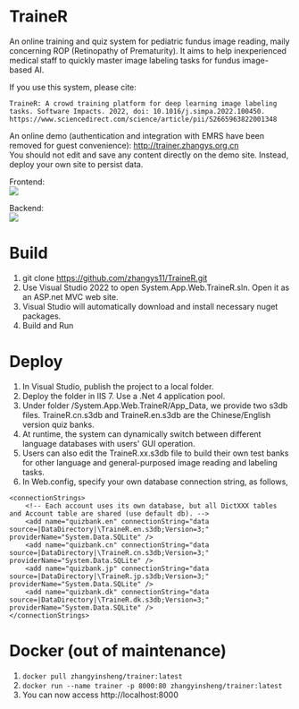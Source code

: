 # TraineR

An online training and quiz system for pediatric fundus image reading, maily concerning ROP (Retinopathy of Prematurity). 
It aims to help inexperienced medical staff to quickly master image labeling tasks for fundus image-based AI.     

If you use this system, please cite:  

```TraineR: A crowd training platform for deep learning image labeling tasks. Software Impacts. 2022, doi: 10.1016/j.simpa.2022.100450. https://www.sciencedirect.com/science/article/pii/S2665963822001348```



An online demo (authentication and integration with EMRS have been removed for guest convenience): 
http://trainer.zhangys.org.cn   
You should not edit and save any content directly on the demo site. Instead, deploy your own site to persist data. 

Frontend:   
<img src="front.jpg" />

Backend:   
<img src="back.jpg" />

# Build

1. git clone https://github.com/zhangys11/TraineR.git
2. Use Visual Studio 2022 to open System.App.Web.TraineR.sln. Open it as an ASP.net MVC web site.
3. Visual Studio will automatically download and install necessary nuget packages.
4. Build and Run

# Deploy

1. In Visual Studio, publish the project to a local folder.
2. Deploy the folder in IIS 7. Use a .Net 4 application pool.  
3. Under folder /System.App.Web.TraineR/App_Data, we provide two s3db files. TraineR.cn.s3db and TraineR.en.s3db are the Chinese/English version quiz banks. 
4. At runtime, the system can dynamically switch between different language databases with users' GUI operation.
5. Users can also edit the TraineR.xx.s3db file to build their own test banks for other language and general-purposed image reading and labeling tasks.   
6. In Web.config, specify your own database connection string, as follows,  

```
<connectionStrings>
	<!-- Each account uses its own database, but all DictXXX tables and Account table are shared (use default db). -->
	<add name="quizbank.en" connectionString="data source=|DataDirectory|\TraineR.en.s3db;Version=3;" providerName="System.Data.SQLite" />
	<add name="quizbank.cn" connectionString="data source=|DataDirectory|\TraineR.cn.s3db;Version=3;" providerName="System.Data.SQLite" />
	<add name="quizbank.jp" connectionString="data source=|DataDirectory|\TraineR.jp.s3db;Version=3;" providerName="System.Data.SQLite" />
	<add name="quizbank.dk" connectionString="data source=|DataDirectory|\TraineR.dk.s3db;Version=3;" providerName="System.Data.SQLite" />
</connectionStrings>
```

# Docker (out of maintenance)

1. `docker pull zhangyinsheng/trainer:latest`  
2. `docker run --name trainer -p 8000:80 zhangyinsheng/trainer:latest`  
3. You can now access http://localhost:8000
